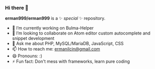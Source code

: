 ### Hi there 👋

**erman999/erman999** is a ✨ _special_ ✨ repository.

- 🔭 I’m currently working on Bulma-Helper
- 👯 I’m looking to collaborate on Atom editor custom autocomplete and snippet development
- 💬 Ask me about PHP, MySQL/MariaDB, JavaScript, CSS
- 📫 How to reach me: ermanilcin@gmail.com
- 😄 Pronouns: :)
- ⚡ Fun fact: Don't mess with frameworks, learn pure coding
